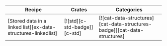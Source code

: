 | Recipe | Crates | Categories |
|--------|--------|------------|
| [Stored data in a linked list][ex-data-structures-linkedlist] | [![std][c-std-badge]][c-std] | [![cat-data-structures][cat-data-structures-badge]][cat-data-structures] |

<div class="hidden">
</div>
